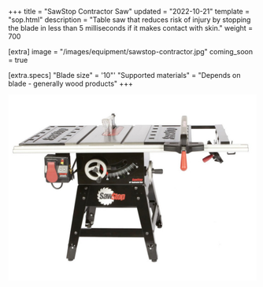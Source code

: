 +++
title = "SawStop Contractor Saw"
updated = "2022-10-21"
template = "sop.html"
description = "Table saw that reduces risk of injury by stopping the blade in less than 5 milliseconds if it makes contact with skin."
weight = 700

[extra]
image = "/images/equipment/sawstop-contractor.jpg"
coming_soon = true

[extra.specs]
"Blade size" = '10"'
"Supported materials" = "Depends on blade - generally wood products"
+++

![](/images/equipment/sawstop-contractor.jpg)

